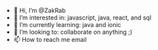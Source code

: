 - 👋 Hi, I’m @ZakRab
- 👀 I’m interested in: javascript, java, react, and sql
- 🌱 I’m currently learning: java and ionic
- 💞️ I’m looking to: collaborate on anything ;)
- 📫 How to reach me email

<!---
ZakRab/ZakRab is a ✨ special ✨ repository because its `README.md` (this file) appears on your GitHub profile.
You can click the Preview link to take a look at your changes.
--->
